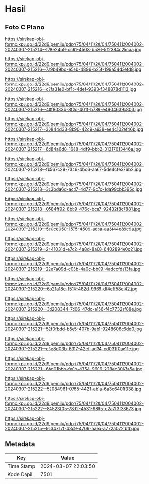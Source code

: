 # Hasil

## Foto C Plano

https://sirekap-obj-formc.kpu.go.id/22d9/pemilu/pdpr/75/04/11/20/04/7504112004002-20240307-215214--f78e24b9-cc61-4503-b536-5f2384c25caa.jpg

https://sirekap-obj-formc.kpu.go.id/22d9/pemilu/pdpr/75/04/11/20/04/7504112004002-20240307-215216--7a9b49bd-e5eb-4896-b25f-199a54d3efd8.jpg

https://sirekap-obj-formc.kpu.go.id/22d9/pemilu/pdpr/75/04/11/20/04/7504112004002-20240307-215216--c7fa31e0-bf1b-4def-9393-f348878d1113.jpg

https://sirekap-obj-formc.kpu.go.id/22d9/pemilu/pdpr/75/04/11/20/04/7504112004002-20240307-215216--48f8033b-8f0c-401f-b786-e4904639c803.jpg

https://sirekap-obj-formc.kpu.go.id/22d9/pemilu/pdpr/75/04/11/20/04/7504112004002-20240307-215217--30844d33-8b90-42c9-a938-ee4c102ef46b.jpg

https://sirekap-obj-formc.kpu.go.id/22d9/pemilu/pdpr/75/04/11/20/04/7504112004002-20240307-215217--6d84a6d8-1688-4df9-bbb2-31317613446a.jpg

https://sirekap-obj-formc.kpu.go.id/22d9/pemilu/pdpr/75/04/11/20/04/7504112004002-20240307-215218--fb567c29-7346-4bc6-aa67-5de4cfe376b2.jpg

https://sirekap-obj-formc.kpu.go.id/22d9/pemilu/pdpr/75/04/11/20/04/7504112004002-20240307-215218--3c3bda6d-acd7-4d77-9c7c-1da99cbb395c.jpg

https://sirekap-obj-formc.kpu.go.id/22d9/pemilu/pdpr/75/04/11/20/04/7504112004002-20240307-215218--0584ff92-8bb9-476c-bca7-92432f8c7881.jpg

https://sirekap-obj-formc.kpu.go.id/22d9/pemilu/pdpr/75/04/11/20/04/7504112004002-20240307-215219--5e0ce050-1575-4509-aeba-aa3f44e86c9a.jpg

https://sirekap-obj-formc.kpu.go.id/22d9/pemilu/pdpr/75/04/11/20/04/7504112004002-20240307-215219--2441031d-e7d2-4a8d-8a08-6402894e0c21.jpg

https://sirekap-obj-formc.kpu.go.id/22d9/pemilu/pdpr/75/04/11/20/04/7504112004002-20240307-215219--22e7a09d-c03b-4a0c-bb09-4adccfda13fa.jpg

https://sirekap-obj-formc.kpu.go.id/22d9/pemilu/pdpr/75/04/11/20/04/7504112004002-20240307-215220--6b21a18e-f514-482d-9966-df4cff58ef42.jpg

https://sirekap-obj-formc.kpu.go.id/22d9/pemilu/pdpr/75/04/11/20/04/7504112004002-20240307-215220--3d208344-7d06-47dc-a166-f4c7732af88e.jpg

https://sirekap-obj-formc.kpu.go.id/22d9/pemilu/pdpr/75/04/11/20/04/7504112004002-20240307-215221--52f0fbdd-b5e5-407b-9ab1-9248606c6dd0.jpg

https://sirekap-obj-formc.kpu.go.id/22d9/pemilu/pdpr/75/04/11/20/04/7504112004002-20240307-215221--c3e8d03b-6317-42ef-ad34-cd031f0ae11e.jpg

https://sirekap-obj-formc.kpu.go.id/22d9/pemilu/pdpr/75/04/11/20/04/7504112004002-20240307-215221--6bd01bbb-fe0b-4754-9606-228ec3067a5e.jpg

https://sirekap-obj-formc.kpu.go.id/22d9/pemilu/pdpr/75/04/11/20/04/7504112004002-20240307-215222--52084961-0765-4421-ab1a-6a3c6401f338.jpg

https://sirekap-obj-formc.kpu.go.id/22d9/pemilu/pdpr/75/04/11/20/04/7504112004002-20240307-215222--84523f05-78d2-4531-9895-c2a7f3f38673.jpg

https://sirekap-obj-formc.kpu.go.id/22d9/pemilu/pdpr/75/04/11/20/04/7504112004002-20240307-215215--9a34717f-43d9-4709-aaeb-a772a072fbfb.jpg


## Metadata

| Key        | Value               |
| ---------- | ------------------- |
| Time Stamp | 2024-03-07 22:03:50 |
| Kode Dapil | 7501                |



